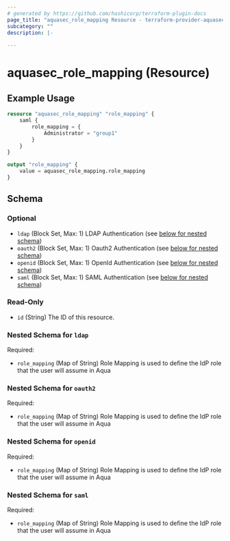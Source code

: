 ```yaml
---
# generated by https://github.com/hashicorp/terraform-plugin-docs
page_title: "aquasec_role_mapping Resource - terraform-provider-aquasec"
subcategory: ""
description: |-
  
---
```


# aquasec_role_mapping (Resource)



## Example Usage

```terraform
resource "aquasec_role_mapping" "role_mapping" {
    saml {
        role_mapping = {
            Administrator = "group1"
        }
    }
}

output "role_mapping" {
    value = aquasec_role_mapping.role_mapping
}
```

<!-- schema generated by tfplugindocs -->
## Schema

### Optional

- `ldap` (Block Set, Max: 1) LDAP Authentication (see [below for nested schema](#nestedblock--ldap))
- `oauth2` (Block Set, Max: 1) Oauth2 Authentication (see [below for nested schema](#nestedblock--oauth2))
- `openid` (Block Set, Max: 1) OpenId Authentication (see [below for nested schema](#nestedblock--openid))
- `saml` (Block Set, Max: 1) SAML Authentication (see [below for nested schema](#nestedblock--saml))

### Read-Only

- `id` (String) The ID of this resource.

<a id="nestedblock--ldap"></a>
### Nested Schema for `ldap`

Required:

- `role_mapping` (Map of String) Role Mapping is used to define the IdP role that the user will assume in Aqua


<a id="nestedblock--oauth2"></a>
### Nested Schema for `oauth2`

Required:

- `role_mapping` (Map of String) Role Mapping is used to define the IdP role that the user will assume in Aqua


<a id="nestedblock--openid"></a>
### Nested Schema for `openid`

Required:

- `role_mapping` (Map of String) Role Mapping is used to define the IdP role that the user will assume in Aqua


<a id="nestedblock--saml"></a>
### Nested Schema for `saml`

Required:

- `role_mapping` (Map of String) Role Mapping is used to define the IdP role that the user will assume in Aqua
